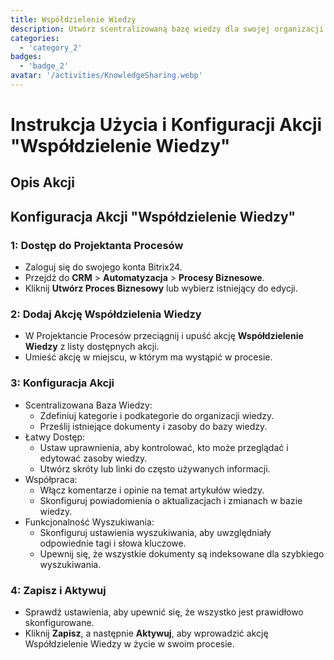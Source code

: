 ```yaml
---
title: Współdzielenie Wiedzy
description: Utwórz scentralizowaną bazę wiedzy dla swojej organizacji.
categories: 
  - 'category_2'
badges: 
  - 'badge_2'
avatar: '/activities/KnowledgeSharing.webp'
---
```

# Instrukcja Użycia i Konfiguracji Akcji "Współdzielenie Wiedzy"

## Opis Akcji

## **Konfiguracja Akcji "Współdzielenie Wiedzy"**

### 1: Dostęp do Projektanta Procesów
- Zaloguj się do swojego konta Bitrix24.
- Przejdź do **CRM** > **Automatyzacja** > **Procesy Biznesowe**.
- Kliknij **Utwórz Proces Biznesowy** lub wybierz istniejący do edycji.

### 2: Dodaj Akcję Współdzielenia Wiedzy
- W Projektancie Procesów przeciągnij i upuść akcję **Współdzielenie Wiedzy** z listy dostępnych akcji.
- Umieść akcję w miejscu, w którym ma wystąpić w procesie.

### 3: Konfiguracja Akcji
- Scentralizowana Baza Wiedzy:
  - Zdefiniuj kategorie i podkategorie do organizacji wiedzy.
  - Prześlij istniejące dokumenty i zasoby do bazy wiedzy.
- Łatwy Dostęp:
  - Ustaw uprawnienia, aby kontrolować, kto może przeglądać i edytować zasoby wiedzy.
  - Utwórz skróty lub linki do często używanych informacji.
- Współpraca:
  - Włącz komentarze i opinie na temat artykułów wiedzy.
  - Skonfiguruj powiadomienia o aktualizacjach i zmianach w bazie wiedzy.
- Funkcjonalność Wyszukiwania:
  - Skonfiguruj ustawienia wyszukiwania, aby uwzględniały odpowiednie tagi i słowa kluczowe.
  - Upewnij się, że wszystkie dokumenty są indeksowane dla szybkiego wyszukiwania.

### 4: Zapisz i Aktywuj
- Sprawdź ustawienia, aby upewnić się, że wszystko jest prawidłowo skonfigurowane.
- Kliknij **Zapisz**, a następnie **Aktywuj**, aby wprowadzić akcję Współdzielenie Wiedzy w życie w swoim procesie.